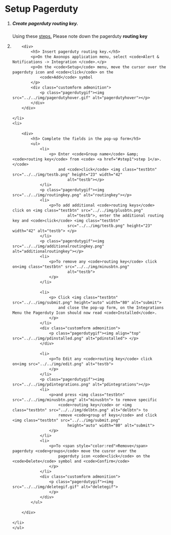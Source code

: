 # Setup Pagerduty


<ol>
    <li>
        <div id="step1">
            <h5> Create pagerduty routing key.</h5>
            <p> Using these <a href="https://support.pagerduty.com/docs/services-and-integrations" target="_blank">steps.</a>
                Please note down the pagerduty <strong>routing key</strong></p>
        </div>
    </li>
    <li>

        <div>
            <h5> Insert pagerduty routing key.</h5>
            <p>On the Axonops application menu, select <code>Alert & Notifications -> Integration </code>.</p>
            <p>On the <code>Setup</code> menu, move the cursor over the pagerduty icon and <code>click</code> on the
                <code>Add</code> symbol
            </p>
            <div class="customform admonition">
                <p class="pagerdutygif"><img src="../../img/pagerdutyhover.gif" alt="pagerdutyhover"></p>
            </div>
        </div>

    </li>
    <li>

        <div>
            <h5> Complete the fields in the pop-up form</h5>
            <ul>
                <li>
                    <p> Enter <code>Group name</code> &amp; <code>routing key</code> from <code> <a href="#step1">step 1</a>.</code>
                        and <code>click</code> <img class="testbtn" src="../../img/testb.png" height="23" width="42"
                            alt="testb"></p>
                </li>
                <p class="pagerdutygif"><img src="../../img/routingkey.png" alt="routingkey"></p>
                <li>
                    <p>To add additional <code>routing keys</code> click on <img class="testbtn" src="../../img/plusbtn.png"
                            alt="testb">, enter the additional routing key and <code>click</code> <img class="testbtn"
                            src="../../img/testb.png" height="23" width="42" alt="testb"> </p>
                </li>
                <p class="pagerdutygif"><img src="../../img/additionalroutingkey.png" alt="additionalroutingkey"></p>
                <li>
                    <p>To remove any <code>routing key</code> click on<img class="testbtn" src="../../img/minusbtn.png"
                            alt="testb">
                    </p>
                </li>

                <li>
                    <p> Click <img class="testbtn" src="../../img/submit.png" height="auto" width="80" alt="submit">
                        and close the pop-up form, on the Integrations Menu the Pagerduty Icon should now read <code>Installed</code>.
                    </p>
                </li>
                <div class="customform admonition">
                    <p class="pagerdutygif"><img align="top" src="../../img/pdinstalled.png" alt="pdinstalled"> </p>
                </div>

                <li>
                    <p>To Edit any <code>routing key</code> click on<img src="../../img/edit.png" alt="testb">
                    </p>
                </li>
                <p class="pagerdutygif"><img src="../../img/pdintegrations.png" alt="pdintegrations"></p>
                <li>
                    <p>and press <img class="testbtn" src="../../img/minusbtn.png" alt="minusbtn"> to remove specific
                        <code>routing key</code> or <img class="testbtn" src="../../img/delbtn.png" alt="delbtn"> to
                        remove <code>group of keys</code> and click <img class="testbtn" src="../../img/submit.png"
                            height="auto" width="80" alt="submit">
                    </p>
                </li>
                <li>
                    <p>To <span style="color:red">Remove</span> pagerduty <code>groups</code> move the cusror over the
                        pagerduty icon <code>click</code> on the <code>Delete</code> symbol and <code>Confirm</code>
                    </p>
                </li>
                <div class="customform admonition">
                    <p class="pagerdutygif"><img src="../../img/deletegif.gif" alt="deletegif">
                    </p>
                </div>
            </ul>

        </div>

    </li>
    </ul>